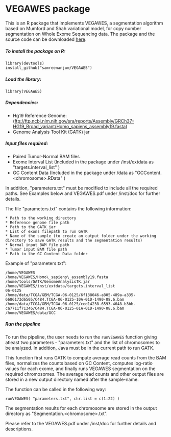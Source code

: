 # VEGAWES package

This is an R package that implements VEGAWES, a segmentation algorithm based on Mumford and Shah variational model, for copy number segmentation on Whole Exome Sequencing data. 
The package and the source code can be downloaded [here](https://github.com/samreenanjum/VEGAWES). 

##### To install the package on R:

    library(devtools)
    install_github("samreenanjum/VEGAWES")

##### Load the library:

    library(VEGAWES)

##### Dependencies:
* Hg19 Reference Genome: (ftp://ftp.ncbi.nlm.nih.gov/sra/reports/Assembly/GRCh37-HG19_Broad_variant/Homo_sapiens_assembly19.fasta)
* Genome Analysis Tool Kit (GATK) jar


##### Input files required: 

* Paired Tumor-Normal BAM files
* Exome Interval List (Included in the package under /inst/extdata as "targets.interval\_list" )
* GC Content Data (Included in the package under /data as "GCContent.\<chromosome\>.RData" )

In addition, "parameters.txt" must be modified to include all the required paths. See Examples below and VEGAWES.pdf under /inst/doc for further details.

The file "parameters.txt" contains the following information:

    * Path to the working directory
    * Reference genome file path
    * Path to the GATK jar
    * List of exons filepath to run GATK
    * Name of the sample (to create an output folder under the working directory to save GATK results and the segmentation results)
    * Normal input BAM file path
    * Tumor input BAM file path
    * Path to the GC Content Data folder

Example of "parameters.txt":

    /home/VEGAWES
    /home/VEGAWES/Homo\_sapiens\_assembly19.fasta
    /home/tools/GATK/GenomeAnalysisTK.jar
    /home/VEGAWES/inst/extdata/targets.interval_list
    06-0125
    /home/data/TCGA/GBM/TCGA-06-0125/6f138046-a805-489a-a335-6686173d6505/C484.TCGA-06-0125-10A-01D-1490-08.6.bam
    /home/data/TCGA/GBM/TCGA-06-0125/ced14238-6593-4648-b3bb-ca7711f71346/C484.TCGA-06-0125-01A-01D-1490-08.6.bam
    /home/VEGAWES/data/GCC



##### Run the pipeline

To run the pipeline, the user needs to run the `runVEGAWES` function giving atleast two parameters - "parameters.txt" and the list of chromosomes to be analyzed. In addition, Java must be in the current path to run GATK.

This function first runs GATK to compute average read counts from the BAM files, normalizes the counts based on GC Content, computes log-ratio values for each exome, and finally runs VEGAWES segmentation on the required chromosomes. The average read counts and other output files are stored in a new output directory named after the sample-name. 

The function can be called in the following way:

    runVEGAWES( "parameters.txt", chr.list = c(1:22) )

The segmentation results for each chromosome are stored in the output directory as "Segmentation.\<chromosome\>.txt". 





Please refer to the VEGAWES.pdf under /inst/doc for further details and descriptions.
